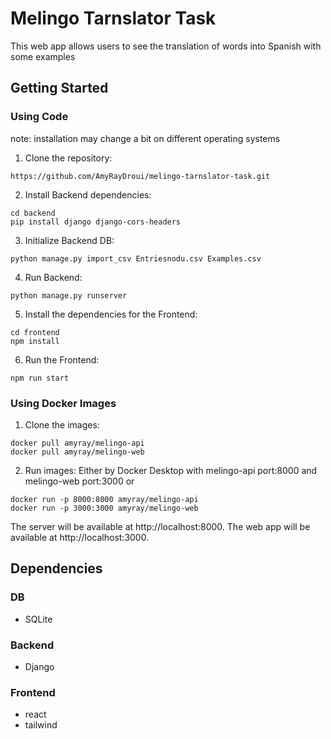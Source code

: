 # Melingo Tarnslator Task
This web app allows users to see the translation of words into Spanish with some examples

## Getting Started
### Using Code
note: installation may change a bit on different operating systems 

1. Clone the repository:
```
https://github.com/AmyRayDroui/melingo-tarnslator-task.git
```
2. Install Backend dependencies:
```
cd backend
pip install django django-cors-headers
```
3. Initialize Backend DB:
```
python manage.py import_csv Entriesnodu.csv Examples.csv
```
4. Run Backend:
```
python manage.py runserver
```
5. Install the dependencies for the Frontend:
```
cd frontend
npm install
```
6. Run the Frontend:
```
npm run start
```
### Using Docker Images

1. Clone the images:
```
docker pull amyray/melingo-api
docker pull amyray/melingo-web
```
2. Run images:
   Either by Docker Desktop with melingo-api port:8000 and  melingo-web port:3000 or
```
docker run -p 8000:8000 amyray/melingo-api
docker run -p 3000:3000 amyray/melingo-web
```

The server will be available at http://localhost:8000.
The web app will be available at http://localhost:3000.

## Dependencies
### DB
* SQLite
### Backend
* Django
### Frontend
* react
* tailwind
